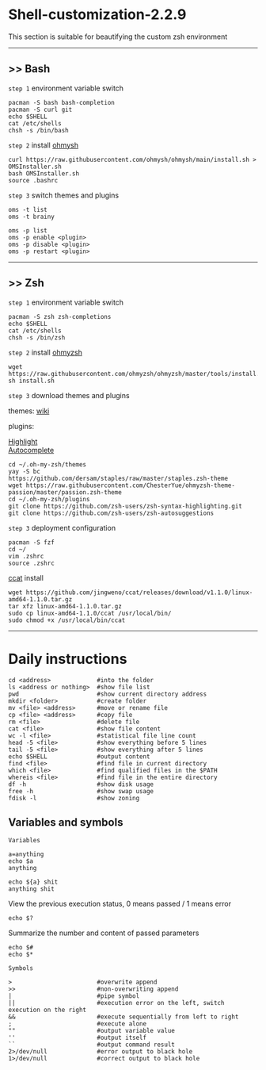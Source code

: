 # Shell-customization-2.2.9

This section is suitable for beautifying the custom zsh environment

--------------------------
## >> Bash

`step 1` environment variable switch

    pacman -S bash bash-completion
    pacman -S curl git
    echo $SHELL
    cat /etc/shells
    chsh -s /bin/bash
`step 2` install [ohmysh](https://github.com/ohmysh/ohmysh)

    curl https://raw.githubusercontent.com/ohmysh/ohmysh/main/install.sh > OMSInstaller.sh
    bash OMSInstaller.sh
    source .bashrc
`step 3` switch themes and plugins

    oms -t list
    oms -t brainy
    
    oms -p list
    oms -p enable <plugin>
    oms -p disable <plugin>
    oms -p restart <plugin>

--------------------------
## >> Zsh

`step 1` environment variable switch

    pacman -S zsh zsh-completions
    echo $SHELL
    cat /etc/shells
    chsh -s /bin/zsh
`step 2` install [ohmyzsh](https://github.com/ohmyzsh/ohmyzsh)

    wget https://raw.githubusercontent.com/ohmyzsh/ohmyzsh/master/tools/install.sh
    sh install.sh
`step 3` download themes and plugins

themes: [wiki](https://github.com/ohmyzsh/ohmyzsh/wiki/External-themes)

plugins: 

[Highlight](https://github.com/zsh-users/zsh-syntax-highlighting)  
[Autocomplete](https://github.com/zsh-users/zsh-autosuggestions)

    cd ~/.oh-my-zsh/themes
    yay -S bc
    https://github.com/dersam/staples/raw/master/staples.zsh-theme
    wget https://raw.githubusercontent.com/ChesterYue/ohmyzsh-theme-passion/master/passion.zsh-theme
    cd ~/.oh-my-zsh/plugins
    git clone https://github.com/zsh-users/zsh-syntax-highlighting.git
    git clone https://github.com/zsh-users/zsh-autosuggestions
`step 3` deployment configuration

    pacman -S fzf
    cd ~/
    vim .zshrc
    source .zshrc
[ccat](https://github.com/owenthereal/ccat) install

    wget https://github.com/jingweno/ccat/releases/download/v1.1.0/linux-amd64-1.1.0.tar.gz
    tar xfz linux-amd64-1.1.0.tar.gz
    sudo cp linux-amd64-1.1.0/ccat /usr/local/bin/
    sudo chmod +x /usr/local/bin/ccat
--------------------------
# Daily instructions

    cd <address>             #into the folder
    ls <address or nothing>  #show file list
    pwd                      #show current directory address
    mkdir <folder>           #create folder
    mv <file> <address>      #move or rename file
    cp <file> <address>      #copy file
    rm <file>                #delete file
    cat <file>               #show file content
    wc -l <file>             #statistical file line count
    head -5 <file>           #show everything before 5 lines
    tail -5 <file>           #show everything after 5 lines
    echo $SHELL              #output content
    find <file>              #find file in current directory
    which <file>             #find qualified files in the $PATH
    whereis <file>           #find file in the entire directory
    df -h                    #show disk usage
    free -h                  #show swap usage
    fdisk -l                 #show zoning

## Variables and symbols
`Variables`

    a=anything
    echo $a
    anything
    
    echo ${a} shit
    anything shit
View the previous execution status, 0 means passed / 1 means error

    echo $?
Summarize the number and content of passed parameters

    echo $#    
    echo $*
`Symbols`

    >                        #overwrite append
    >>                       #non-overwriting append
    |                        #pipe symbol
    ||                       #execution error on the left, switch execution on the right
    &&                       #execute sequentially from left to right
    ;                        #execute alone
    ""                       #output variable value
    ''                       #output itself
    ``                       #output command result
    2>/dev/null              #error output to black hole
    1>/dev/null              #correct output to black hole
